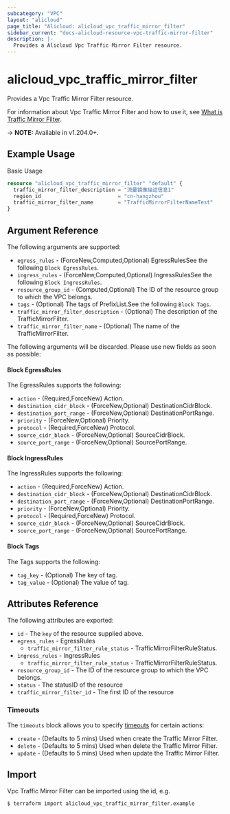 ```yaml
---
subcategory: "VPC"
layout: "alicloud"
page_title: "Alicloud: alicloud_vpc_traffic_mirror_filter"
sidebar_current: "docs-alicloud-resource-vpc-traffic-mirror-filter"
description: |-
  Provides a Alicloud Vpc Traffic Mirror Filter resource.
---
```


# alicloud_vpc_traffic_mirror_filter

Provides a Vpc Traffic Mirror Filter resource.

For information about Vpc Traffic Mirror Filter and how to use it, see [What is Traffic Mirror Filter](https://www.alibabacloud.com/help/en/).

-> **NOTE:** Available in v1.204.0+.

## Example Usage

Basic Usage

```terraform
resource "alicloud_vpc_traffic_mirror_filter" "default" {
  traffic_mirror_filter_description = "流量镜像描述信息1"
  region_id                         = "cn-hangzhou"
  traffic_mirror_filter_name        = "TrafficMirrorFilterNameTest"
}
```

## Argument Reference

The following arguments are supported:
* `egress_rules` - (ForceNew,Computed,Optional) EgressRulesSee the following `Block EgressRules`.
* `ingress_rules` - (ForceNew,Computed,Optional) IngressRulesSee the following `Block IngressRules`.
* `resource_group_id` - (Computed,Optional) The ID of the resource group to which the VPC belongs.
* `tags` - (Optional) The tags of PrefixList.See the following `Block Tags`.
* `traffic_mirror_filter_description` - (Optional) The description of the TrafficMirrorFilter.
* `traffic_mirror_filter_name` - (Optional) The name of the TrafficMirrorFilter.

The following arguments will be discarded. Please use new fields as soon as possible:

#### Block EgressRules

The EgressRules supports the following:
* `action` - (Required,ForceNew) Action.
* `destination_cidr_block` - (ForceNew,Optional) DestinationCidrBlock.
* `destination_port_range` - (ForceNew,Optional) DestinationPortRange.
* `priority` - (ForceNew,Optional) Priority.
* `protocol` - (Required,ForceNew) Protocol.
* `source_cidr_block` - (ForceNew,Optional) SourceCidrBlock.
* `source_port_range` - (ForceNew,Optional) SourcePortRange.

#### Block IngressRules

The IngressRules supports the following:
* `action` - (Required,ForceNew) Action.
* `destination_cidr_block` - (ForceNew,Optional) DestinationCidrBlock.
* `destination_port_range` - (ForceNew,Optional) DestinationPortRange.
* `priority` - (ForceNew,Optional) Priority.
* `protocol` - (Required,ForceNew) Protocol.
* `source_cidr_block` - (ForceNew,Optional) SourceCidrBlock.
* `source_port_range` - (ForceNew,Optional) SourcePortRange.

#### Block Tags

The Tags supports the following:
* `tag_key` - (Optional) The key of tag.
* `tag_value` - (Optional) The value of tag.



## Attributes Reference

The following attributes are exported:
* `id` - The `key` of the resource supplied above.
* `egress_rules` - EgressRules
  * `traffic_mirror_filter_rule_status` - TrafficMirrorFilterRuleStatus.
* `ingress_rules` - IngressRules
  * `traffic_mirror_filter_rule_status` - TrafficMirrorFilterRuleStatus.
* `resource_group_id` - The ID of the resource group to which the VPC belongs.
* `status` - The statusID of the resource
* `traffic_mirror_filter_id` - The first ID of the resource

### Timeouts

The `timeouts` block allows you to specify [timeouts](https://www.terraform.io/docs/configuration-0-11/resources.html#timeouts) for certain actions:
* `create` - (Defaults to 5 mins) Used when create the Traffic Mirror Filter.
* `delete` - (Defaults to 5 mins) Used when delete the Traffic Mirror Filter.
* `update` - (Defaults to 5 mins) Used when update the Traffic Mirror Filter.

## Import

Vpc Traffic Mirror Filter can be imported using the id, e.g.

```shell
$ terraform import alicloud_vpc_traffic_mirror_filter.example 
```